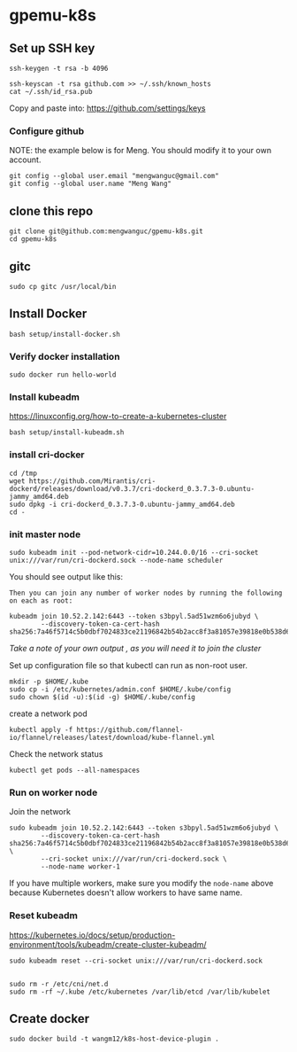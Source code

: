 # gpemu-k8s


## Set up SSH key

```
ssh-keygen -t rsa -b 4096
```

```
ssh-keyscan -t rsa github.com >> ~/.ssh/known_hosts
cat ~/.ssh/id_rsa.pub
```
Copy and paste into: https://github.com/settings/keys

### Configure github

NOTE: the example below is for Meng. You should modify it to your own account.

```
git config --global user.email "mengwanguc@gmail.com"
git config --global user.name "Meng Wang"
```

## clone this repo

```
git clone git@github.com:mengwanguc/gpemu-k8s.git
cd gpemu-k8s
```

## gitc

```
sudo cp gitc /usr/local/bin
```

## Install Docker

```
bash setup/install-docker.sh
```

### Verify docker installation

```
sudo docker run hello-world
```


### Install kubeadm

https://linuxconfig.org/how-to-create-a-kubernetes-cluster

```
bash setup/install-kubeadm.sh
```


### install cri-docker

```
cd /tmp
wget https://github.com/Mirantis/cri-dockerd/releases/download/v0.3.7/cri-dockerd_0.3.7.3-0.ubuntu-jammy_amd64.deb
sudo dpkg -i cri-dockerd_0.3.7.3-0.ubuntu-jammy_amd64.deb
cd -
```


### init master node

```
sudo kubeadm init --pod-network-cidr=10.244.0.0/16 --cri-socket unix:///var/run/cri-dockerd.sock --node-name scheduler
```

You should see output like this:
```
Then you can join any number of worker nodes by running the following on each as root:

kubeadm join 10.52.2.142:6443 --token s3bpyl.5ad51wzm6o6jubyd \
        --discovery-token-ca-cert-hash sha256:7a46f5714c5b0dbf7024833ce21196842b54b2acc8f3a81057e39818e0b538d6
```

*Take a note of your own output , as you will need it to join the cluster*

Set up configuration file so that kubectl can run as non-root user.

```
mkdir -p $HOME/.kube
sudo cp -i /etc/kubernetes/admin.conf $HOME/.kube/config
sudo chown $(id -u):$(id -g) $HOME/.kube/config
```


create a network pod

```
kubectl apply -f https://github.com/flannel-io/flannel/releases/latest/download/kube-flannel.yml
```

Check the network status

```
kubectl get pods --all-namespaces
```

### Run on worker node

Join the network

```
sudo kubeadm join 10.52.2.142:6443 --token s3bpyl.5ad51wzm6o6jubyd \
        --discovery-token-ca-cert-hash sha256:7a46f5714c5b0dbf7024833ce21196842b54b2acc8f3a81057e39818e0b538d6 \
        --cri-socket unix:///var/run/cri-dockerd.sock \
        --node-name worker-1
```

If you have multiple workers, make sure you modify the `node-name` above because Kubernetes doesn't
allow workers to have same name.




### Reset kubeadm
https://kubernetes.io/docs/setup/production-environment/tools/kubeadm/create-cluster-kubeadm/

```
sudo kubeadm reset --cri-socket unix:///var/run/cri-dockerd.sock


sudo rm -r /etc/cni/net.d
sudo rm -rf ~/.kube /etc/kubernetes /var/lib/etcd /var/lib/kubelet

```


## Create docker

```
sudo docker build -t wangm12/k8s-host-device-plugin .
```